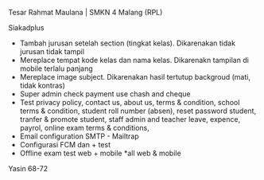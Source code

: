 
Tesar Rahmat Maulana | SMKN 4 Malang (RPL)

Siakadplus

- Tambah jurusan setelah section (tingkat kelas). Dikarenakan tidak jurusan tidak tampil
- Mereplace tempat kode kelas dan nama kelas. Dikarenakn tampilan di mobile terlalu panjang
- Mereplace image subject. Dikarenakan hasil tertutup backgroud (mati, tidak kontras)
- Super admin check payment use chash and cheque
- Test privacy policy, 
 contact us, 
 about us, 
 terms & condition, 
 school terms & condition,
 student roll number (absen),
 reset password student,
 tranfer & promote student,
 staff admin and teacher leave,
 expence,
 payrol,
 online exam terms & conditions,
- Email configuration SMTP - Mailtrap
- Configurasi FCM dan + test
- Offline exam test web + mobile
*all web & mobile

Yasin 68-72